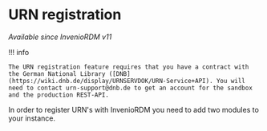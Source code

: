 # URN registration

*Available since InvenioRDM v11*

!!! info

    The URN registration feature requires that you have a contract with the German National Library ([DNB](https://wiki.dnb.de/display/URNSERVDOK/URN-Service+API). You will need to contact urn-support@dnb.de to get an account for the sandbox and the production REST-API.

In order to register URN's with InvenioRDM you need to add two modules to your instance.